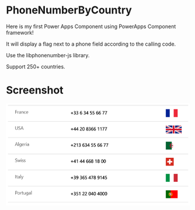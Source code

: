 # PhoneNumberByCountry
Here is my first Power Apps Component using PowerApps Component framework!

It will display a flag next to a phone field according to the calling code.

Use the libphonenumber-js library.

Support 250+ countries.

# Screenshot
![alt text](https://github.com/allandecastro/PhoneNumberByCountry/blob/master/screenshot.png?raw=true)
